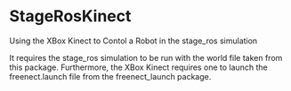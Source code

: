 StageRosKinect
==============

Using the XBox Kinect to Contol a Robot in the stage_ros simulation

It requires the stage_ros simulation to be run with the world file taken from this package. Furthermore, the XBox Kinect requires one to launch the freenect.launch file from the freenect_launch package.
